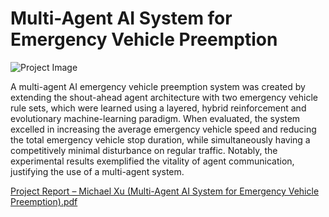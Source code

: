 # Multi-Agent AI System for Emergency Vehicle Preemption

![Project Image](https://user-images.githubusercontent.com/61663933/201452903-84598825-9cc9-48cf-b67b-9adc0ea41911.png)

A multi-agent AI emergency vehicle preemption system was created by extending the shout-ahead agent architecture with two emergency vehicle rule sets, which were learned using a layered, hybrid reinforcement and evolutionary machine-learning paradigm. When evaluated, the system excelled in increasing the average emergency vehicle speed and reducing the total emergency vehicle stop duration, while simultaneously having a competitively minimal disturbance on regular traffic. Notably, the experimental results exemplified the vitality of agent communication, justifying the use of a multi-agent system.

[Project Report – Michael Xu (Multi-Agent AI System for Emergency Vehicle Preemption).pdf](https://github.com/xuchef/shout-ahead-EV-preemption/files/9993900/Project.Report.Michael.Xu.Multi-Agent.AI.System.for.Emergency.Vehicle.Preemption.pdf)
